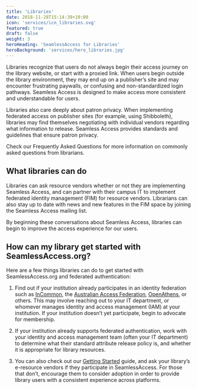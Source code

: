 ```yaml
---
title: 'Libraries'
date: 2018-11-28T15:14:39+10:00
icon: 'services/icn_libraries.svg'
featured: true
draft: false
weight: 3
heroHeading: 'SeamlessAccess for Libraries'
heroBackground: 'services/hero_libraries.jpg'
---
```


Libraries recognize that users do not always begin their access journey on the library website, or start with a proxied link. When users begin outside the library environment, they may end up on a publisher’s site and may encounter frustrating paywalls, or confusing and non-standardized login pathways. Seamless Access is designed to make access more consistent and understandable for users. 

Libraries also care deeply about patron privacy. When implementing federated access on publisher sites (for example, using Shibboleth), libraries may find themselves negotiating with individual vendors regarding what information to release. Seamless Access provides standards and guidelines that ensure patron privacy. 

Check our Frequently Asked Questions for more information on commonly asked questions from librarians.

## What libraries can do
Libraries can ask resource vendors whether or not they are implementing Seamless Access, and can partner with their campus IT to implement federated identity management (FIM) for resource vendors. Librarians can also stay up to date with news and new features in the FIM space by joining the Seamless Access mailing list. 

By beginning these conversations about Seamless Access, libraries can begin to improve the access experience for our users.

## How can my library get started with SeamlessAccess.org?
Here are a few things libraries can do to get started with SeamlessAccess.org and federated authentication:

1. Find out if your institution already participates in an identity federation such as [InCommon](https://incommon.org/), the [Australian Access Federation](https://incommon.org/), [OpenAthens](https://www.openathens.net/), or others. This may involve reaching out to your IT department, or whomever manages identity and access management (IAM) at your institution. If your institution doesn’t yet participate, begin to advocate for membership.

2. If your institution already supports federated authentication, work with your identity and access management team (often your IT department) to determine what their standard attribute release policy is, and whether it is appropriate for library resources. 

3. You can also check out our [Getting Started](https://seamlessaccess.org/get-started/) guide, and ask your library’s e-resource vendors if they participate in SeamlessAccess. For those that don’t, encourage them to consider adoption in order to provide library users with a consistent experience across platforms.
